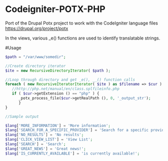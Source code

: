 Codeigniter-POTX-PHP
====================

Port of the Drupal Potx project to work with the CodeIgniter language files
https://drupal.org/project/potx

In the views, various _e() functions are used to identify translatable strings.

#Usage

 ```php
$path = "/var/www/somedir";

//Create directory iterator
$ite = new RecursiveDirectoryIterator( $path );

//Loop through directory and get _e(), __() function calls
foreach ( new RecursiveIteratorIterator( $ite ) as $filename => $cur ) {
    //http://php.net/manual/en/class.splfileinfo.php
    if ( $cur->getExtension () == "php" ) {
       _potx_process_file($cur->getRealPath (), 0, '_output_str');
       }
 }
 ```
 
 ```php
 //Sample output
 
$lang['MORE_INFORMATION'] = 'More information';
$lang['SEARCH_FOR_A_SPECIFIC_PROVIDER'] = 'Search for a specific provider';
$lang['NO_RESULTS'] = 'No results';
$lang['CLICK_VIEW_LIST'] = 'View List';
$lang['SEARCH'] = 'Search';
$lang['GREAT_NEWS'] = 'Great news!';
$lang['IS_CURRENTLY_AVAILABLE'] = 'is currently available!';
 
 ```
